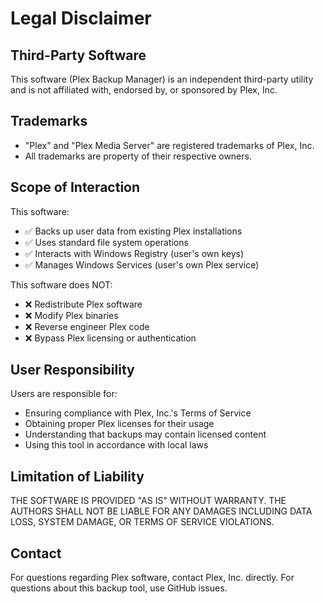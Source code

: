 # Legal Disclaimer

## Third-Party Software

This software (Plex Backup Manager) is an independent third-party utility and is not affiliated with, endorsed by, or sponsored by Plex, Inc.

## Trademarks

- "Plex" and "Plex Media Server" are registered trademarks of Plex, Inc.
- All trademarks are property of their respective owners.

## Scope of Interaction

This software:
- ✅ Backs up user data from existing Plex installations
- ✅ Uses standard file system operations
- ✅ Interacts with Windows Registry (user's own keys)
- ✅ Manages Windows Services (user's own Plex service)

This software does NOT:
- ❌ Redistribute Plex software
- ❌ Modify Plex binaries
- ❌ Reverse engineer Plex code
- ❌ Bypass Plex licensing or authentication

## User Responsibility

Users are responsible for:
- Ensuring compliance with Plex, Inc.'s Terms of Service
- Obtaining proper Plex licenses for their usage
- Understanding that backups may contain licensed content
- Using this tool in accordance with local laws

## Limitation of Liability

THE SOFTWARE IS PROVIDED "AS IS" WITHOUT WARRANTY. THE AUTHORS SHALL NOT BE LIABLE FOR ANY DAMAGES INCLUDING DATA LOSS, SYSTEM DAMAGE, OR TERMS OF SERVICE VIOLATIONS.

## Contact

For questions regarding Plex software, contact Plex, Inc. directly.
For questions about this backup tool, use GitHub issues.
